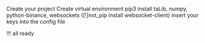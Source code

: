 Create your project
Create virtual environment
pip3 install taLib, numpy, python-binance, websockets ([!]not_pip install websocket-client)
insert your keys into the config file

!!! all ready
